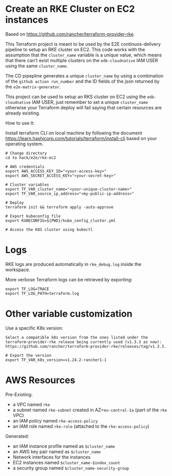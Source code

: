 # Create an RKE Cluster on EC2 instances

Based on https://github.com/rancher/terraform-provider-rke.

This Terraform project is meant to be used by the E2E continuos-delivery pipeline
to setup an RKE cluster on EC2.
This code works with the assumption that the `cluster_name` variable is a
unique value, which means that there can't exist multiple clusters on the
`edb-cloudnative` IAM USER using the same `cluster_name`.

The CD pipepline generates a unique `cluster_name` by using a combination of the
`github action run_number` and the ID fields of the json returned by
the `e2e-matrix-generator`.

This project can be used to setup an RKS cluster on EC2 using the `edb-cloudnative`
IAM USER, just remember to set a unique `cluster_name` otherwise your Terraform
deploy will fail saying that certain resources are already existing.

How to use it:

Install terraform CLI on local machine by following the document https://learn.hashicorp.com/tutorials/terraform/install-cli
based on your operating system.

```
# Change directory
cd to hack/e2e/rke-ec2

# AWS credentials
export AWS_ACCESS_KEY_ID="<your-access-key>"
export AWS_SECRET_ACCESS_KEY="<your-secret-key>"

# Cluster variables
export TF_VAR_cluster_name="<your-unique-cluster-name>"
export TF_VAR_source_ip_address="<my-public-ip-address>"

# Deploy
terraform init && terraform apply -auto-approve

# Export kubeconfig file
export KUBECONFIG=${PWD}/kube_config_cluster.yml

# Access the K8S cluster using kubectl
```

# Logs
RKE logs are produced automatically in `rke_debug.log` inside the workspace.

More verbose Terraform logs can be retrieved by exporting:
```
export TF_LOG=TRACE
export TF_LOG_PATH=terraform.log
```

# Other variable customization

Use a specific K8s version:

```
Select a compatible k8s version from the ones listed under the
terraform-provider-rke release being currently used (v1.3.3 as now):
https://github.com/rancher/terraform-provider-rke/releases/tag/v1.3.3.

# Export the version
export TF_VAR_k8s_version=v1.24.2-rancher1-1
```

# AWS Resources
Pre-Existing:
* a VPC named `rke`
* a subnet named `rke-subnet` created in AZ=`eu-central-1a` (part of the `rke` VPC)
* an IAM policy named `rke-access-policy`
* an IAM role named `rke-role` (attached to the `rke-access-policy`)

Generated:
* an IAM instance profile named as `$cluster_name`
* an AWS key pair named as `$cluster_name`
* Network interfaces for the instances
* EC2 instances named `$cluster_name-$index_count`
* a security group named `$cluster_name-security-group`
